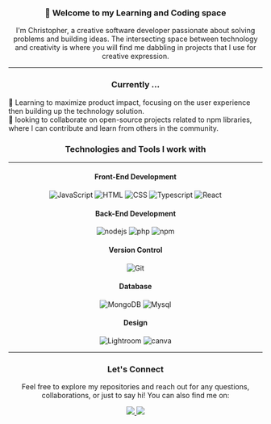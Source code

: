 <div align="center">
  
### 👋 Welcome to my Learning and Coding space

I'm Christopher, a creative software developer passionate about solving problems and building ideas. The intersecting space between technology and creativity is where you will find me dabbling in projects that I use for creative expression. 

* * *

### Currently ...

<div align="start">
<!-- 🔭 Working on <b><a href="https://bargain-cyan.vercel.app/">bargain.online</a></b>, an online tool that allows shoppers to gain the best bargain while maintaining their budget. <br/>
💡 Building enterprise solutions tailored to individual organizational needs across Africa.<br/> -->
🌱 Learning to maximize product impact, focusing on the user experience then building up the technology solution.<br/>
👯 looking to collaborate on open-source projects related to npm libraries, where I can contribute and learn from others in the community.<br/>
</div>

### Technologies and Tools I work with 

* * *

#### Front-End Development 

![JavaScript](https://img.shields.io/badge/JavaScript-323330?style=for-the-badge&logo=javascript&logoColor=F7DF1E)
![HTML](https://img.shields.io/badge/HTML5-E34F26?style=for-the-badge&logo=html5&logoColor=white)
![CSS](https://img.shields.io/badge/CSS3-1572B6?style=for-the-badge&logo=css3&logoColor=white)
![Typescript](https://img.shields.io/badge/TypeScript-007ACC?style=for-the-badge&logo=typescript&logoColor=white)
![React](https://img.shields.io/badge/React-20232A?style=for-the-badge&logo=react&logoColor=61DAFB)


#### Back-End Development 

![nodejs](https://img.shields.io/badge/Node%20js-339933?style=for-the-badge&logo=nodedotjs&logoColor=white)
![php](https://img.shields.io/badge/PHP-777BB4?style=for-the-badge&logo=php&logoColor=white)
![npm](https://img.shields.io/badge/npm-CB3837?style=for-the-badge&logo=npm&logoColor=white)

#### Version Control

![Git](https://img.shields.io/badge/Git-F05032?style=for-the-badge&logo=git&logoColor=white)


#### Database

![MongoDB](https://img.shields.io/badge/MongoDB-4EA94B?style=for-the-badge&logo=mongodb&logoColor=white)
![Mysql](https://img.shields.io/badge/MySQL-005C84?style=for-the-badge&logo=mysql&logoColor=white)

#### Design

![Lightroom](https://img.shields.io/badge/Adobe%20Lightroom-31A8FF?style=for-the-badge&logo=Adobe%20Lightroom&logoColor=white)
![canva](https://img.shields.io/badge/Canva-%2300C4CC.svg?&style=for-the-badge&logo=Canva&logoColor=white)


* * *


### Let's Connect

Feel free to explore my repositories and reach out for any questions, collaborations, or just to say hi! You can also find me on:

<p align="center">
<a href="https://www.linkedin.com/in/cmaduka/"><img src="https://img.shields.io/badge/LinkedIn-0077B5?style=for-the-badge&logo=linkedin&logoColor=white"/> </a>
<a href="https://twitter.com/itzmaduks"><img src="https://img.shields.io/badge/Twitter-1DA1F2?style=for-the-badge&logo=twitter&logoColor=white"/> </a>
</p>

</div>
<!--
**Itzmadukz/itzmadukz** is a ✨ _special_ ✨ repository because its `README.md` (this file) appears on your GitHub profile.

Here are some ideas to get you started:

- 🔭 I’m currently working on ...
- 🌱 I’m currently learning ...
- 👯 I’m looking to collaborate on ...
- 🤔 I’m looking for help with ...
- 💬 Ask me about ...
- 📫 How to reach me: ...
- 😄 Pronouns: ...
- ⚡ Fun fact: ...
-->
